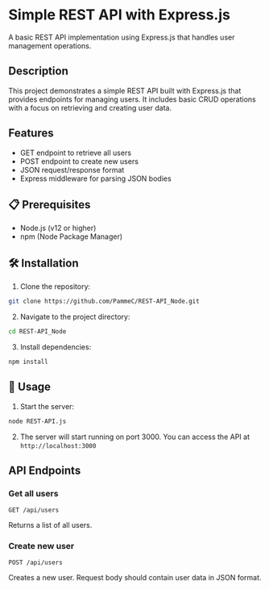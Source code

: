 # Simple REST API with Express.js

A basic REST API implementation using Express.js that handles user management operations.

## Description

This project demonstrates a simple REST API built with Express.js that provides endpoints for managing users. It includes basic CRUD operations with a focus on retrieving and creating user data.

## Features

- GET endpoint to retrieve all users
- POST endpoint to create new users
- JSON request/response format
- Express middleware for parsing JSON bodies

## 📋 Prerequisites

- Node.js (v12 or higher)
- npm (Node Package Manager)

## 🛠 Installation

1. Clone the repository:
```bash
git clone https://github.com/PammeC/REST-API_Node.git
```

2. Navigate to the project directory:
```bash
cd REST-API_Node
```

3. Install dependencies:
```bash
npm install
```

## 🚀 Usage

1. Start the server:
```bash
node REST-API.js
```

2. The server will start running on port 3000. You can access the API at `http://localhost:3000`

## API Endpoints

### Get all users
```
GET /api/users
```
Returns a list of all users.

### Create new user
```
POST /api/users
```
Creates a new user. Request body should contain user data in JSON format.

